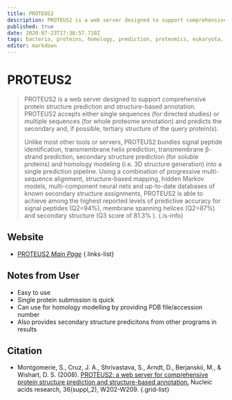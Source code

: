 ```yaml
---
title: PROTEUS2
description: PROTEUS2 is a web server designed to support comprehensive protein structure prediction and structure-based annotation.
published: true
date: 2020-07-23T17:38:57.710Z
tags: bacteria, proteins, homology, prediction, proteomics, eukaryota, structural analysis
editor: markdown
---
```


# PROTEUS2

> PROTEUS2 is a web server designed to support comprehensive protein structure prediction and structure-based annotation. PROTEUS2 accepts either single sequences (for directed studies) or multiple sequences (for whole proteome annotation) and predicts the secondary and, if possible, tertiary structure of the query protein(s).
>
> Unlike most other tools or servers, PROTEUS2 bundles signal peptide identification, transmembrane helix prediction, transmembrane β-strand prediction, secondary structure prediction (for soluble proteins) and homology modeling (i.e. 3D structure generation) into a single prediction pipeline. Using a combination of progressive multi-sequence alignment, structure-based mapping, hidden Markov models, multi-component neural nets and up-to-date databases of known secondary structure assignments, PROTEUS2 is able to achieve among the highest reported levels of predictive accuracy for signal peptides (Q2=94%), membrane spanning helices (Q2=87%) and secondary structure (Q3 score of 81.3% ). 
{.is-info}

 

## Website 

- [PROTEUS2 *Main Page*](http://www.proteus2.ca/proteus2/index.jsp)
 {.links-list}


## Notes from User
- Easy to use 
- Single protein submission is quick
- Can use for homology modelling by providing PDB file/accession number
- Also provides secondary structure predicitons from other programs in results

## Citation 

- Montgomerie, S., Cruz, J. A., Shrivastava, S., Arndt, D., Berjanskii, M., & Wishart, D. S. (2008). [PROTEUS2: a web server for comprehensive protein structure prediction and structure-based annotation.](https://academic.oup.com/nar/article/36/suppl_2/W202/2506231) Nucleic acids research, 36(suppl_2), W202-W209.
{.grid-list}
